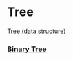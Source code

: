 # Tree

[Tree (data structure)](https://en.wikipedia.org/wiki/Tree_(data_structure))

### [Binary Tree](./binary_tree/binary_tree.md)
